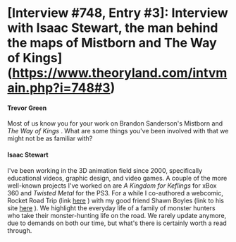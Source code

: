 # [Interview #748, Entry #3]: Interview with Isaac Stewart, the man behind the maps of Mistborn and The Way of Kings](https://www.theoryland.com/intvmain.php?i=748#3)

#### Trevor Green

Most of us know you for your work on Brandon Sanderson's Mistborn and
*The Way of Kings*
. What are some things you've been involved with that we might not be as familiar with?

#### Isaac Stewart

I've been working in the 3D animation field since 2000, specifically educational videos, graphic design, and video games. A couple of the more well-known projects I've worked on are
*A Kingdom for Keflings*
for xBox 360 and
*Twisted Metal*
for the PS3. For a while I co-authored a webcomic, Rocket Road Trip (link
[here](http://rocketroadtrip.com/)
) with my good friend Shawn Boyles (link to his site
[here](http://spikethesurfdog.blogspot.com/)
). We highlight the everyday life of a family of monster hunters who take their monster-hunting life on the road. We rarely update anymore, due to demands on both our time, but what's there is certainly worth a read through.

